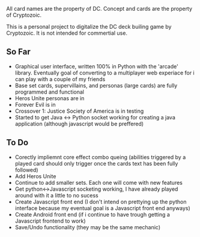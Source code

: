 All card names are the property of DC.  Concept and cards are the property of Cryptozoic.


This is a personal project to digitalize the DC deck builing game by Cryptozoic.  It is not intended for commertial use.

So Far
------

* Graphical user interface, written 100% in Python with the 'arcade' library.  Eventually goal of converting to a multiplayer web experiace for i can play with a couple of my friends
* Base set cards, supervillains, and personas (large cards) are fully programmed and functional
* Heros Unite personas are in
* Forever Evil is in
* Crossover 1: Justice Society of America is in testing
* Started to get Java <-> Python socket working for creating a java application (although javascript would be preffered)

To Do
-----

* Corectly impliemnt core effect combo queing (abilities triggered by a played card should only trigger once the cards text has been fully followed)
* Add Heros Unite
* Continue to add smaller sets. Each one will come with new features
* Get python<->Javascript socketing working, I have already played around with it a little to no sucess
* Create Javascript front end (I don't intend on prettying up the python interface because my eventual goal is a Javascript front end anyways)
* Create Android front end (if i continue to have trough getting a Javascript frontend to work)
* Save/Undo functionality (they may be the same mechanic)
